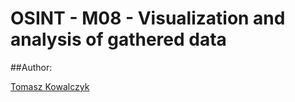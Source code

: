 OSINT - M08 - Visualization and analysis of gathered data
=========================================================

##Author:

[Tomasz Kowalczyk](http://kownet.info)